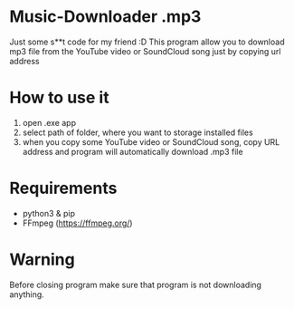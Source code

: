 # Music-Downloader .mp3
Just some s**t code for my friend :D
This program allow you to download mp3 file from the YouTube video or SoundCloud song just by copying url address

# How to use it
1. open .exe app
2. select path of folder, where you want to storage installed files
3. when you copy some YouTube video or SoundCloud song, copy URL address and program will automatically download .mp3 file

# Requirements
* python3 & pip
* FFmpeg (https://ffmpeg.org/)

# Warning
Before closing program make sure that program is not downloading anything.
